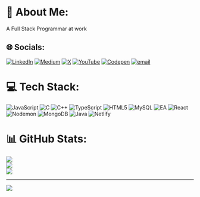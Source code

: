 # 💫 About Me:
A Full Stack Programmar at work 


## 🌐 Socials:
[![LinkedIn](https://img.shields.io/badge/LinkedIn-%230077B5.svg?logo=linkedin&logoColor=white)](https://linkedin.com/in/abhishekkumarsingh17/) [![Medium](https://img.shields.io/badge/Medium-12100E?logo=medium&logoColor=white)](https://medium.com/@abhishek17yt) [![X](https://img.shields.io/badge/X-black.svg?logo=X&logoColor=white)](https://x.com/Abhishek021217) [![YouTube](https://img.shields.io/badge/YouTube-%23FF0000.svg?logo=YouTube&logoColor=white)](https://youtube.com/@AbhishekSingh0212) [![Codepen](https://img.shields.io/badge/Codepen-000000?logo=codepen&logoColor=white)](https://codepen.io/ffngwhnw-the-vuer) [![email](https://img.shields.io/badge/Email-D14836?logo=gmail&logoColor=white)](mailto:singhabhishek021202@gmail.com) 

# 💻 Tech Stack:
![JavaScript](https://img.shields.io/badge/javascript-%23323330.svg?style=for-the-badge&logo=javascript&logoColor=%23F7DF1E) ![C](https://img.shields.io/badge/c-%2300599C.svg?style=for-the-badge&logo=c&logoColor=white) ![C++](https://img.shields.io/badge/c++-%2300599C.svg?style=for-the-badge&logo=c%2B%2B&logoColor=white) ![TypeScript](https://img.shields.io/badge/typescript-%23007ACC.svg?style=for-the-badge&logo=typescript&logoColor=white) ![HTML5](https://img.shields.io/badge/html5-%23E34F26.svg?style=for-the-badge&logo=html5&logoColor=white) ![MySQL](https://img.shields.io/badge/mysql-4479A1.svg?style=for-the-badge&logo=mysql&logoColor=white) ![EA](https://img.shields.io/badge/ea-%23000000.svg?style=for-the-badge&logo=ea&logoColor=white) ![React](https://img.shields.io/badge/react-%2320232a.svg?style=for-the-badge&logo=react&logoColor=%2361DAFB) ![Nodemon](https://img.shields.io/badge/NODEMON-%23323330.svg?style=for-the-badge&logo=nodemon&logoColor=%BBDEAD) ![MongoDB](https://img.shields.io/badge/MongoDB-%234ea94b.svg?style=for-the-badge&logo=mongodb&logoColor=white) ![Java](https://img.shields.io/badge/java-%23ED8B00.svg?style=for-the-badge&logo=openjdk&logoColor=white) ![Netlify](https://img.shields.io/badge/netlify-%23000000.svg?style=for-the-badge&logo=netlify&logoColor=#00C7B7)
# 📊 GitHub Stats:
![](https://github-readme-stats.vercel.app/api?username=abhishek02122002&theme=tokyonight&hide_border=false&include_all_commits=false&count_private=false)<br/>
![](https://nirzak-streak-stats.vercel.app/?user=abhishek02122002&theme=tokyonight&hide_border=false)<br/>
![](https://github-readme-stats.vercel.app/api/top-langs/?username=abhishek02122002&theme=tokyonight&hide_border=false&include_all_commits=false&count_private=false&layout=compact)

---
[![](https://visitcount.itsvg.in/api?id=abhishek02122002&icon=0&color=0)](https://visitcount.itsvg.in)

<!-- Proudly created with GPRM ( https://gprm.itsvg.in ) -->
